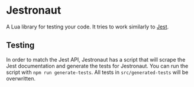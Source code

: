 # Jestronaut

A Lua library for testing your code. It tries to work similarly to [Jest](https://jestjs.io/).

## Testing

In order to match the Jest API, Jestronaut has a script that will scrape the Jest documentation and generate the tests for Jestronaut. You can run the script with `npm run generate-tests`. All tests in `src/generated-tests` will be overwritten.